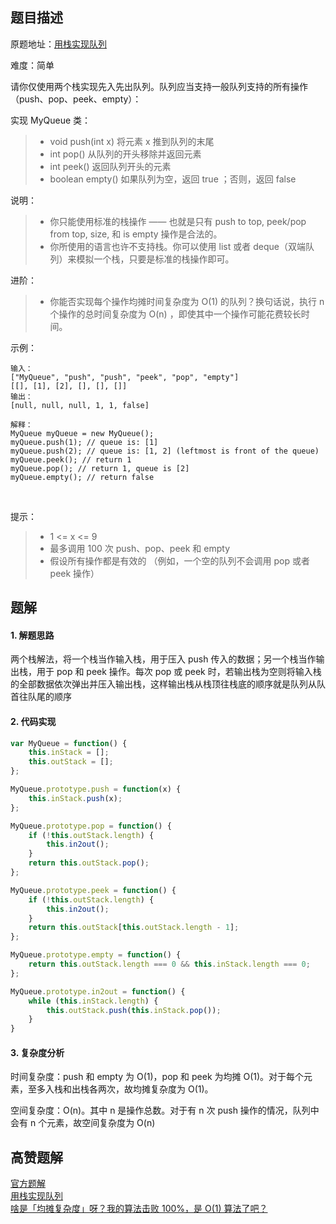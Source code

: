 ## 题目描述

原题地址：[用栈实现队列](https://leetcode-cn.com/problems/implement-queue-using-stacks/)

难度：简单

请你仅使用两个栈实现先入先出队列。队列应当支持一般队列支持的所有操作（push、pop、peek、empty）：

实现 MyQueue 类：
>- void push(int x) 将元素 x 推到队列的末尾
>- int pop() 从队列的开头移除并返回元素
>- int peek() 返回队列开头的元素
>- boolean empty() 如果队列为空，返回 true ；否则，返回 false
 

说明：
>- 你只能使用标准的栈操作 —— 也就是只有 push to top, peek/pop from top, size, 和 is empty 操作是合法的。
>- 你所使用的语言也许不支持栈。你可以使用 list 或者 deque（双端队列）来模拟一个栈，只要是标准的栈操作即可。
 

进阶：
>- 你能否实现每个操作均摊时间复杂度为 O(1) 的队列？换句话说，执行 n 个操作的总时间复杂度为 O(n) ，即使其中一个操作可能花费较长时间。
 

示例：
```
输入：
["MyQueue", "push", "push", "peek", "pop", "empty"]
[[], [1], [2], [], [], []]
输出：
[null, null, null, 1, 1, false]

解释：
MyQueue myQueue = new MyQueue();
myQueue.push(1); // queue is: [1]
myQueue.push(2); // queue is: [1, 2] (leftmost is front of the queue)
myQueue.peek(); // return 1
myQueue.pop(); // return 1, queue is [2]
myQueue.empty(); // return false
```
 

提示：
>- 1 <= x <= 9
>- 最多调用 100 次 push、pop、peek 和 empty
>- 假设所有操作都是有效的 （例如，一个空的队列不会调用 pop 或者 peek 操作）
## 题解
#### 1. 解题思路
两个栈解法，将一个栈当作输入栈，用于压入 push 传入的数据；另一个栈当作输出栈，用于 pop 和 peek 操作。每次 pop 或 peek 时，若输出栈为空则将输入栈的全部数据依次弹出并压入输出栈，这样输出栈从栈顶往栈底的顺序就是队列从队首往队尾的顺序

#### 2. 代码实现

```js
var MyQueue = function() {
    this.inStack = [];
    this.outStack = [];
};

MyQueue.prototype.push = function(x) {
    this.inStack.push(x);
};

MyQueue.prototype.pop = function() {
    if (!this.outStack.length) {
        this.in2out();
    }
    return this.outStack.pop();
};

MyQueue.prototype.peek = function() {
    if (!this.outStack.length) {
        this.in2out();
    }
    return this.outStack[this.outStack.length - 1];
};

MyQueue.prototype.empty = function() {
    return this.outStack.length === 0 && this.inStack.length === 0;
};

MyQueue.prototype.in2out = function() {
    while (this.inStack.length) {
        this.outStack.push(this.inStack.pop());
    }
}

```

#### 3. 复杂度分析
时间复杂度：push 和 empty 为 O(1)，pop 和 peek 为均摊 O(1)。对于每个元素，至多入栈和出栈各两次，故均摊复杂度为 O(1)。

空间复杂度：O(n)。其中 n 是操作总数。对于有 n 次 push 操作的情况，队列中会有 n 个元素，故空间复杂度为 O(n)


## 高赞题解
[官方题解](https://leetcode-cn.com/problems/implement-queue-using-stacks/solution/yong-zhan-shi-xian-dui-lie-by-leetcode/)  
[用栈实现队列](https://leetcode-cn.com/problems/implement-queue-using-stacks/solution/tu-jie-guan-fang-tui-jian-ti-jie-yong-zh-4hru/)  
[啥是「均摊复杂度」呀？我的算法击败 100%，是 O(1) 算法了吧？](https://leetcode-cn.com/problems/implement-queue-using-stacks/solution/sha-shi-jun-tan-fu-za-du-ya-wo-de-suan-f-gb6d/)  